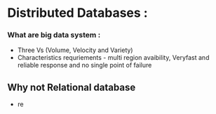 # Distributed Databases : 
### What are big data system : 
- Three Vs (Volume, Velocity and Variety)
- Characteristics requriements - multi region avaibility, Veryfast and reliable response and no single point of failure

## Why not Relational database
- re 
  
